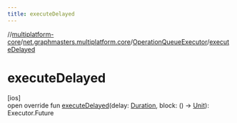 ```yaml
---
title: executeDelayed
---
```

//[multiplatform-core](../../../index.html)/[net.graphmasters.multiplatform.core](../index.html)/[OperationQueueExecutor](index.html)/[executeDelayed](execute-delayed.html)



# executeDelayed



[ios]\
open override fun [executeDelayed](execute-delayed.html)(delay: [Duration](../../net.graphmasters.multiplatform.core.units/-duration/index.html#294327114%2FExtensions%2F-708110912), block: () -&gt; [Unit](https://kotlinlang.org/api/latest/jvm/stdlib/kotlin/-unit/index.html)): Executor.Future




